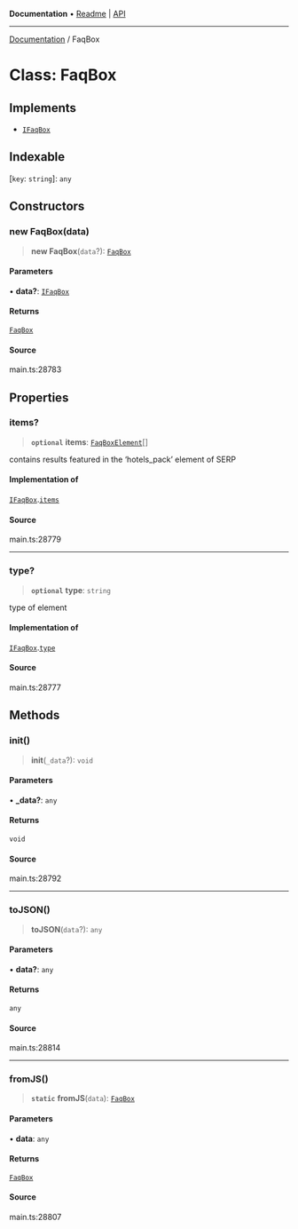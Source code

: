 **Documentation** • [Readme](../README.md) \| [API](../globals.md)

***

[Documentation](../README.md) / FaqBox

# Class: FaqBox

## Implements

- [`IFaqBox`](../interfaces/IFaqBox.md)

## Indexable

 \[`key`: `string`\]: `any`

## Constructors

### new FaqBox(data)

> **new FaqBox**(`data`?): [`FaqBox`](FaqBox.md)

#### Parameters

• **data?**: [`IFaqBox`](../interfaces/IFaqBox.md)

#### Returns

[`FaqBox`](FaqBox.md)

#### Source

main.ts:28783

## Properties

### items?

> **`optional`** **items**: [`FaqBoxElement`](FaqBoxElement.md)[]

contains results featured in the ‘hotels_pack’ element of SERP

#### Implementation of

[`IFaqBox`](../interfaces/IFaqBox.md).[`items`](../interfaces/IFaqBox.md#items)

#### Source

main.ts:28779

***

### type?

> **`optional`** **type**: `string`

type of element

#### Implementation of

[`IFaqBox`](../interfaces/IFaqBox.md).[`type`](../interfaces/IFaqBox.md#type)

#### Source

main.ts:28777

## Methods

### init()

> **init**(`_data`?): `void`

#### Parameters

• **\_data?**: `any`

#### Returns

`void`

#### Source

main.ts:28792

***

### toJSON()

> **toJSON**(`data`?): `any`

#### Parameters

• **data?**: `any`

#### Returns

`any`

#### Source

main.ts:28814

***

### fromJS()

> **`static`** **fromJS**(`data`): [`FaqBox`](FaqBox.md)

#### Parameters

• **data**: `any`

#### Returns

[`FaqBox`](FaqBox.md)

#### Source

main.ts:28807

